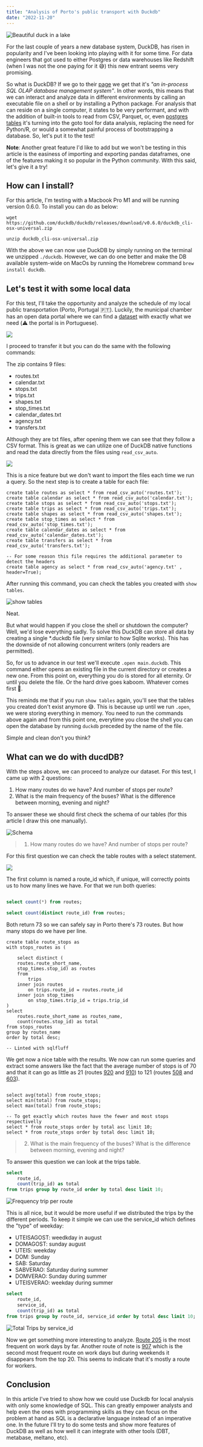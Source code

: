 ```yaml
---
title: "Analysis of Porto's public transport with Duckdb"
date: "2022-11-20"
---
```


![Beautiful duck in a lake](./images/duck.jpg)

For the last couple of years a new database system, DuckDB, has risen in popularity and I've been looking into playing with it for some time. For data engineers that got used to either Postgres or data warehouses like Redshift (when I was not the one paying for it 😅) this new entrant seems very promising.

So what is DuckDB? If we go to their [page](https://duckdb.org/) we get that it's _"an in-process SQL OLAP database management system"_. In other words, this means that we can interact and analyze data in different environments by calling an executable file on a shell or by installing a Python package. For analysis that can reside on a single computer, it states to be very performant, and with the addition of built-in tools to read from CSV, Parquet, or, even [postgres tables](https://duckdb.org/docs/extensions/postgres_scanner.html) it's turning into the goto tool for data analysis, replacing the need for Python/R, or would a somewhat painful process of bootstrapping a database. So, let's put it to the test!

**Note**: Another great feature I'd like to add but we won't be testing in this article is the easiness of importing and exporting pandas dataframes, one of the features making it so popular in the Python community. With this said, let's give it a try!

## How can I install?

For this article, I'm testing with a Macbook Pro M1 and will be running version 0.6.0. To install you can do as below:

```shell{numberLines:true}
wget https://github.com/duckdb/duckdb/releases/download/v0.6.0/duckdb_cli-osx-universal.zip

unzip duckdb_cli-osx-universal.zip
```

With the above we can now use DuckDB by simply running on the terminal we unzipped `./duckdb`. However, we can do one better and make the DB available system-wide on MacOs by running the Homebrew command `brew install duckdb`.

## Let's test it with some local data

For this test, I'll take the opportunity and analyze the schedule of my local public transportation (Porto, Portugal 🇵🇹). Luckily, the municipal chamber has an open data portal where we can find a [dataset](https://opendata.porto.digital/dataset/horarios-paragens-e-rotas-em-formato-gtfs-stcp) with exactly what we need (⚠️ the portal is in Portuguese).

![](images/2022-11-17-17-14-32.png)

I proceed to transfer it but you can do the same with the following commands:

The zip contains 9 files:

- routes.txt
- calendar.txt
- stops.txt
- trips.txt
- shapes.txt
- stop_times.txt
- calendar_dates.txt
- agency.txt
- transfers.txt

Although they are txt files, after opening them we can see that they follow a CSV format. This is great as we can utilize one of DuckDB native functions and read the data directly from the files using `read_csv_auto`.

![](images/2022-11-17-17-30-59.png)

This is a nice feature but we don't want to import the files each time we run a query. So the next step is to create a table for each file:

```sql{numberLines: true}
create table routes as select * from read_csv_auto('routes.txt');
create table calendar as select * from read_csv_auto('calendar.txt');
create table stops as select * from read_csv_auto('stops.txt');
create table trips as select * from read_csv_auto('trips.txt');
create table shapes as select * from read_csv_auto('shapes.txt');
create table stop_times as select * from read_csv_auto('stop_times.txt');
create table calendar_dates as select * from read_csv_auto('calendar_dates.txt');
create table transfers as select * from read_csv_auto('transfers.txt');

-- For some reason this file requires the additional parameter to detect the headers
create table agency as select * from read_csv_auto('agency.txt' , header=True);
```

After running this command, you can check the tables you created with `show tables`.

![show tables](images/2022-11-17-17-54-40.png)

Neat.

But what would happen if you close the shell or shutdown the computer? Well, we'd lose everything sadly. To solve this DuckDB can store all data by creating a single \*.duckdb file (very similar to how Sqlite works). This has the downside of not allowing concurrent writers (only readers are permitted).

So, for us to advance in our test we'll execute `.open main.duckdb`. This command either opens an existing file in the current directory or creates a new one. From this point on, everything you do is stored for all eternity. Or until you delete the file. Or the hard drive goes kaboom. Whatever comes first 🧨.

This reminds me that if you run `show tables` again, you'll see that the tables you created don't exist anymore 😅. This is because up until we run `.open`, we were storing everything in memory. You need to run the commands above again and from this point one, everytime you close the shell you can open the database by running `duckdb` preceded by the name of the file.

Simple and clean don't you think?

## What can we do with ducdDB?

With the steps above, we can proceed to analyze our dataset. For this test, I came up with 2 questions:

1. How many routes do we have? And number of stops per route?
2. What is the main frequency of the buses? What is the difference between morning, evening and night?

To answer these we should first check the schema of our tables (for this article I draw this one manually).

![Schema](images/2022-11-21-11-41-35.png)

> 1. How many routes do we have? And number of stops per route?

For this first question we can check the table routes with a select statement.

![](images/2022-11-21-12-09-15.png)

The first column is named a route_id which, if unique, will correctly points us to how many lines we have. For that we run both queries:

```sql

select count(*) from routes;

select count(distinct route_id) from routes;
```

Both return 73 so we can safely say in Porto there's 73 routes. But how many stops do we have per line.

```sql{numberLines: true}
create table route_stops as
with stops_routes as (

    select distinct (
    routes.route_short_name,
    stop_times.stop_id) as routes
    from
        trips
    inner join routes
        on trips.route_id = routes.route_id
    inner join stop_times
        on stop_times.trip_id = trips.trip_id
)
select
    routes.route_short_name as routes_name,
    count(routes.stop_id) as total
from stops_routes
group by routes_name
order by total desc;

-- Linted with sqlfluff
```

We get now a nice table with the results. We now can run some queries and extract some answers like the fact that the average number of stops is of 70 and that it can go as little as 21 (routes [920](https://www.stcp.pt/pt/viajar/linhas/?linha=920) and [910](https://www.stcp.pt/pt/viajar/linhas/?linha=910)) to 121 (routes [508](https://www.stcp.pt/pt/viajar/linhas/?linha=508) and [603](https://www.stcp.pt/pt/viajar/linhas/?linha=603)).

```sql{numberLines:true}

select avg(total) from route_stops;
select min(total) from route_stops;
select max(total) from route_stops;

-- To get exactly which routes have the fewer and most stops respectivelly
select * from route_stops order by total asc limit 10;
select * from route_stops order by total desc limit 10;
```

> 2. What is the main frequency of the buses? What is the difference between morning, evening and night?

To answer this question we can look at the trips table.

```sql
select
    route_id,
    count(trip_id) as total
from trips group by route_id order by total desc limit 10;
```

![Frequency trip per route](images/2022-11-21-13-03-13.png)

This is all nice, but it would be more useful if we distributed the trips by the different periods. To keep it simple we can use the service_id which defines the "type" of weekday:

- UTEISAGOST: weedkday in august
- DOMAGOST: sunday august
- UTEIS: weekday
- DOM: Sunday
- SAB: Saturday
- SABVERAO: Saturday during summer
- DOMVERAO: Sunday during summer
- UTEISVERAO: weekday during summer

```sql
select
    route_id,
    service_id,
    count(trip_id) as total
from trips group by route_id, service_id order by total desc limit 10;
```

![Total Trips by service_id ](images/2022-11-21-13-13-38.png)

Now we get something more interesting to analyze. [Route 205](https://www.stcp.pt/pt/viajar/linhas/?linha=205) is the most frequent on work days by far. Another route of note is [907](https://www.stcp.pt/pt/viajar/linhas/?linha=907) which is the second most frequent route on work days but during weekends it disappears from the top 20. This seems to indicate that it's mostly a route for workers.

## Conclusion

In this article I've tried to show how we could use Duckdb for local analysis with only some knowledge of SQL. This can greatly empower analysts and help even the ones with programming skills as they can focus on the problem at hand as SQL is a declarative language instead of an imperative one. In the future I'll try to do some tests and show more features of DuckDB as well as how well it can integrate with other tools (DBT, metabase, meltano, etc).
